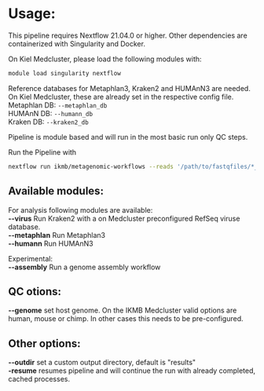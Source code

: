 # Usage:

This pipeline requires Nextflow 21.04.0 or higher. Other dependencies are containerized with Singularity and Docker.<br />

On Kiel Medcluster, please load the following modules with:
```bash
module load singularity nextflow
```

Reference databases for Metaphlan3, Kraken2 and HUMAnN3 are needed. On Kiel Medcluster, these are already set in the respective config file.
Metaphlan DB: `--metaphlan_db`<br />
HUMAnN DB:    `--humann_db`<br />
Kraken DB:    `--kraken2_db`<br />

Pipeline is module based and will run in the most basic run only QC steps.

Run the Pipeline with<br />
```bash
nextflow run ikmb/metagenomic-workflows --reads '/path/to/fastqfiles/*_R{1,2}_001.fastq.gz'
```
## Available modules:
For analysis following modules are available:<br />
**--virus** Run Kraken2 with a on Medcluster preconfigured RefSeq viruse database.<br />
**--metaphlan** Run Metaphlan3<br />
**--humann** Run HUMAnN3<br />

Experimental:<br />
**--assembly** Run a genome assembly workflow<br />

## QC otions:
**--genome** set host genome. On the IKMB Medcluster valid options are human, mouse or chimp. In other cases this needs to be pre-configured.<br />

## Other options:
**--outdir** set a custom output directory, default is "results"<br />
**-resume** resumes pipeline and will continue the run with already completed, cached processes.<br />
